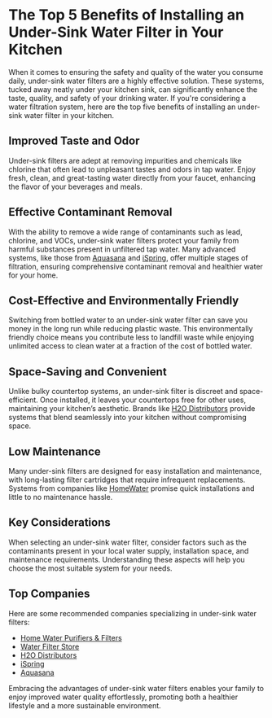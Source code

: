 # The Top 5 Benefits of Installing an Under-Sink Water Filter in Your Kitchen

When it comes to ensuring the safety and quality of the water you consume daily, under-sink water filters are a highly effective solution. These systems, tucked away neatly under your kitchen sink, can significantly enhance the taste, quality, and safety of your drinking water. If you're considering a water filtration system, here are the top five benefits of installing an under-sink water filter in your kitchen.

## Improved Taste and Odor

Under-sink filters are adept at removing impurities and chemicals like chlorine that often lead to unpleasant tastes and odors in tap water. Enjoy fresh, clean, and great-tasting water directly from your faucet, enhancing the flavor of your beverages and meals.

## Effective Contaminant Removal

With the ability to remove a wide range of contaminants such as lead, chlorine, and VOCs, under-sink water filters protect your family from harmful substances present in unfiltered tap water. Many advanced systems, like those from [Aquasana](/dir/aquasana) and [iSpring](/dir/ispring), offer multiple stages of filtration, ensuring comprehensive contaminant removal and healthier water for your home.

## Cost-Effective and Environmentally Friendly

Switching from bottled water to an under-sink water filter can save you money in the long run while reducing plastic waste. This environmentally friendly choice means you contribute less to landfill waste while enjoying unlimited access to clean water at a fraction of the cost of bottled water.

## Space-Saving and Convenient

Unlike bulky countertop systems, an under-sink filter is discreet and space-efficient. Once installed, it leaves your countertops free for other uses, maintaining your kitchen’s aesthetic. Brands like [H2O Distributors](/dir/h2o_distributors) provide systems that blend seamlessly into your kitchen without compromising space.

## Low Maintenance

Many under-sink filters are designed for easy installation and maintenance, with long-lasting filter cartridges that require infrequent replacements. Systems from companies like [HomeWater](/dir/homewater) promise quick installations and little to no maintenance hassle.

## Key Considerations

When selecting an under-sink water filter, consider factors such as the contaminants present in your local water supply, installation space, and maintenance requirements. Understanding these aspects will help you choose the most suitable system for your needs.

## Top Companies

Here are some recommended companies specializing in under-sink water filters:

- [Home Water Purifiers & Filters](/dir/home_water_purifiers__filters)
- [Water Filter Store](/dir/water_filter_store)
- [H2O Distributors](/dir/h2o_distributors)
- [iSpring](/dir/ispring)
- [Aquasana](/dir/aquasana)

Embracing the advantages of under-sink water filters enables your family to enjoy improved water quality effortlessly, promoting both a healthier lifestyle and a more sustainable environment.